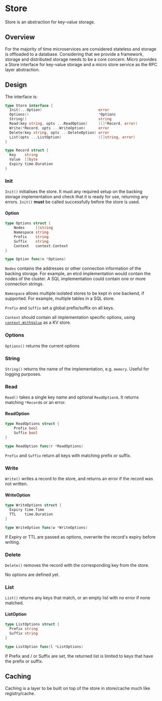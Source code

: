 # Store

Store is an abstraction for key-value storage.

## Overview

For the majority of time microservices are considered stateless and storage is offloaded to a database. 
Considering that we provide a framework, storage and distributed storage needs to be a core concern.
Micro provides a Store interface for key-value storage and a micro store service as the RPC layer 
abstraction.

## Design

The interface is:

```go
type Store interface {
  Init(...Option)                          error
  Options()                                *Options
  String()                                 string
  Read(key string, opts ...ReadOption)     ([]*Record, error)
  Write(*Record, opts ...WriteOption)      error
  Delete(key string, opts ...DeleteOption) error
  List(opts ...ListOption)                 ([]string, error)
}

type Record struct {
  Key    string
  Value  []byte
  Expiry time.Duration
}
```

### Init

`Init()` initialises the store. It must any required setup on the backing storage
implementation and check that it is ready for use, returning any errors.
`Init()` **must** be called successfully before the store is used.

#### Option

```go
type Options struct {
	Nodes     []string
	Namespace string
	Prefix    string
	Suffix    string
	Context   context.Context
}

type Option func(o *Options)
```

`Nodes` contains the addresses or other connection information of the backing
storage. For example, an etcd implementation would contain the nodes of the
cluster. A SQL implementation could contain one or more connection strings.

`Namespace` allows multiple isolated stores to be kept in one backend, if supported.
For example, multiple tables in a SQL store.

`Prefix` and `Suffix` set a global prefix/suffix on all keys.

`Context` should contain all implementation specific options, using
[`context.WithValue`](https://pkg.go.dev/context?tab=doc#WithValue) as a KV store.

### Options

`Options()` returns the current options

### String

`String()` returns the name of the implementation, e.g. `memory`. Useful for logging purposes.

### Read

`Read()` takes a single key name and optional `ReadOption`s. It returns matching `*Record`s or an error.

#### ReadOption

```go
type ReadOptions struct {
	Prefix bool
	Suffix bool
}

type ReadOption func(r *ReadOptions)
```

`Prefix` and `Suffix` return all keys with matching prefix or suffix.

### Write

`Write()` writes a record to the store, and returns an error if the record was not written.

#### WriteOption

```go
type WriteOptions struct {
  Expiry time.Time
  TTL    time.Duration
}

type WriteOption func(w *WriteOptions)
```

If Expiry or TTL are passed as options, overwrite the record's expiry before writing.

### Delete

`Delete()` removes the record with the corresponding key from the store.

No options are defined yet.

### List

`List()` returns any keys that match, or an empty list with no error if none matched.

#### ListOption

```go
type ListOptions struct {
  Prefix string
  Suffix string
}

type ListOption func(l *ListOptions)
```

If Prefix and / or Suffix are set, the returned list is limited to keys that have the prefix or suffix.

## Caching

Caching is a layer to be built on top of the store in store/cache much like registry/cache.


